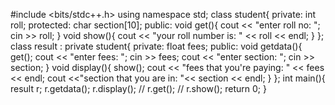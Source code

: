 #include <bits/stdc++.h>
using namespace std;
class student{
    private:
    int roll;
    protected:
    char section[10];
    public:
    void get(){
        cout << "enter roll no: ";
        cin >> roll;
    }
    void show(){
        cout << "your roll number is: " << roll << endl;
    }
};
class result : private student{
    private:
    float fees;
    public:
    void getdata(){
        get();
        cout << "enter fees: ";
        cin >> fees;
        cout << "enter section: ";
        cin >> section;
    }
    void display(){
        show();
        cout << "fees that you're paying: " << fees << endl;
        cout <<"section that you are in: "<< section << endl;
    }
};
int main(){
    result r;
    r.getdata();
    r.display();
    // r.get();
    // r.show();
    return 0;
}
